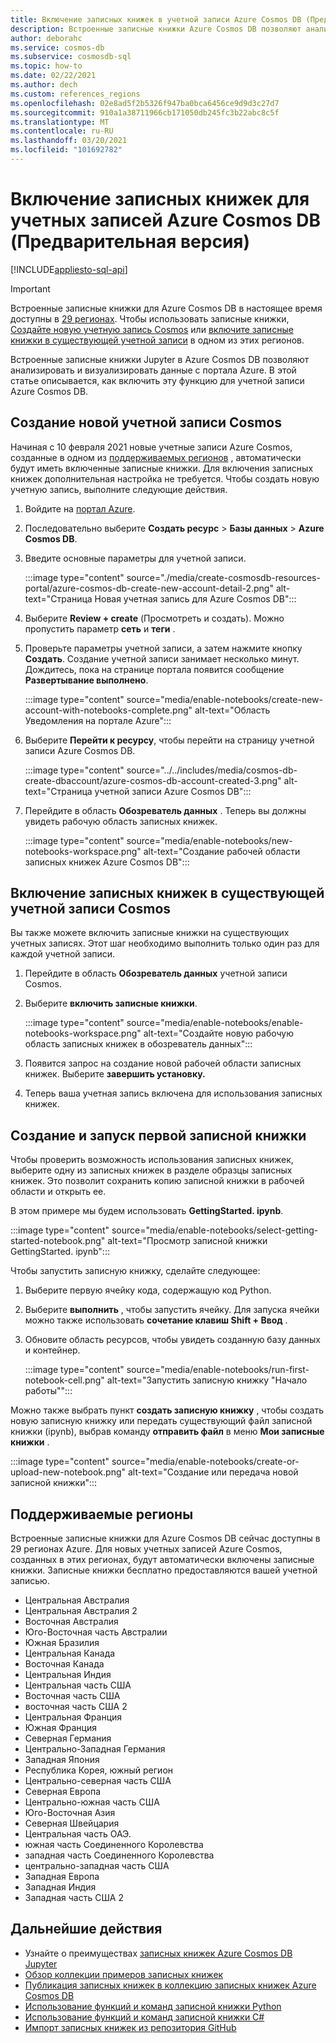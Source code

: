 ```yaml
---
title: Включение записных книжек в учетной записи Azure Cosmos DB (Предварительная версия)
description: Встроенные записные книжки Azure Cosmos DB позволяют анализировать и визуализировать данные с помощью портала. В этой статье описывается, как включить эту функцию для учетных записей Cosmos.
author: deborahc
ms.service: cosmos-db
ms.subservice: cosmosdb-sql
ms.topic: how-to
ms.date: 02/22/2021
ms.author: dech
ms.custom: references_regions
ms.openlocfilehash: 02e8ad5f2b5326f947ba0bca6456ce9d9d3c27d7
ms.sourcegitcommit: 910a1a38711966cb171050db245fc3b22abc8c5f
ms.translationtype: MT
ms.contentlocale: ru-RU
ms.lasthandoff: 03/20/2021
ms.locfileid: "101692782"
---
```

# <a name="enable-notebooks-for-azure-cosmos-db-accounts-preview"></a>Включение записных книжек для учетных записей Azure Cosmos DB (Предварительная версия)
[!INCLUDE[appliesto-sql-api](includes/appliesto-sql-api.md)]

> [!IMPORTANT]
> Встроенные записные книжки для Azure Cosmos DB в настоящее время доступны в [29 регионах](#supported-regions). Чтобы использовать записные книжки, [Создайте новую учетную запись Cosmos](#create-a-new-cosmos-account) или [включите записные книжки в существующей учетной записи](#enable-notebooks-in-an-existing-cosmos-account) в одном из этих регионов. 

Встроенные записные книжки Jupyter в Azure Cosmos DB позволяют анализировать и визуализировать данные с портала Azure. В этой статье описывается, как включить эту функцию для учетной записи Azure Cosmos DB.

## <a name="create-a-new-cosmos-account"></a>Создание новой учетной записи Cosmos
Начиная с 10 февраля 2021 новые учетные записи Azure Cosmos, созданные в одном из [поддерживаемых регионов](#supported-regions) , автоматически будут иметь включенные записные книжки. Для включения записных книжек дополнительная настройка не требуется. Чтобы создать новую учетную запись, выполните следующие действия.
1. Войдите на [портал Azure](https://portal.azure.com/).
1. Последовательно выберите **Создать ресурс** > **Базы данных** > **Azure Cosmos DB**.
1. Введите основные параметры для учетной записи.

   :::image type="content" source="./media/create-cosmosdb-resources-portal/azure-cosmos-db-create-new-account-detail-2.png" alt-text="Страница Новая учетная запись для Azure Cosmos DB":::

1. Выберите **Review + create** (Просмотреть и создать). Можно пропустить параметр **сеть** и **теги** . 
1. Проверьте параметры учетной записи, а затем нажмите кнопку **Создать**. Создание учетной записи занимает несколько минут. Дождитесь, пока на странице портала появится сообщение **Развертывание выполнено**.

   :::image type="content" source="media/enable-notebooks/create-new-account-with-notebooks-complete.png" alt-text="Область Уведомления на портале Azure":::

1. Выберите **Перейти к ресурсу**, чтобы перейти на страницу учетной записи Azure Cosmos DB.

   :::image type="content" source="../../includes/media/cosmos-db-create-dbaccount/azure-cosmos-db-account-created-3.png" alt-text="Страница учетной записи Azure Cosmos DB":::

1. Перейдите в область **Обозреватель данных** . Теперь вы должны увидеть рабочую область записных книжек.

    :::image type="content" source="media/enable-notebooks/new-notebooks-workspace.png" alt-text="Создание рабочей области записных книжек Azure Cosmos DB":::

## <a name="enable-notebooks-in-an-existing-cosmos-account"></a>Включение записных книжек в существующей учетной записи Cosmos

Вы также можете включить записные книжки на существующих учетных записях. Этот шаг необходимо выполнить только один раз для каждой учетной записи.

1. Перейдите в область **Обозреватель данных** учетной записи Cosmos.
1. Выберите **включить записные книжки**.

    :::image type="content" source="media/enable-notebooks/enable-notebooks-workspace.png" alt-text="Создайте новую рабочую область записных книжек в обозреватель данных":::

1. Появится запрос на создание новой рабочей области записных книжек. Выберите **завершить установку.**
1. Теперь ваша учетная запись включена для использования записных книжек.

## <a name="create-and-run-your-first-notebook"></a>Создание и запуск первой записной книжки

Чтобы проверить возможность использования записных книжек, выберите одну из записных книжек в разделе образцы записных книжек. Это позволит сохранить копию записной книжки в рабочей области и открыть ее.

В этом примере мы будем использовать **GettingStarted. ipynb**.

:::image type="content" source="media/enable-notebooks/select-getting-started-notebook.png" alt-text="Просмотр записной книжки GettingStarted. ipynb":::

Чтобы запустить записную книжку, сделайте следующее:
1. Выберите первую ячейку кода, содержащую код Python.
1. Выберите **выполнить** , чтобы запустить ячейку. Для запуска ячейки можно также использовать **сочетание клавиш Shift + Ввод** .
1. Обновите область ресурсов, чтобы увидеть созданную базу данных и контейнер.

    :::image type="content" source="media/enable-notebooks/run-first-notebook-cell.png" alt-text="Запустить записную книжку &quot;Начало работы&quot;":::

Можно также выбрать пункт **создать записную книжку** , чтобы создать новую записную книжку или передать существующий файл записной книжки (ipynb), выбрав команду **отправить файл** в меню **Мои записные книжки** . 

:::image type="content" source="media/enable-notebooks/create-or-upload-new-notebook.png" alt-text="Создание или передача новой записной книжки":::

## <a name="supported-regions"></a>Поддерживаемые регионы
Встроенные записные книжки для Azure Cosmos DB сейчас доступны в 29 регионах Azure. Для новых учетных записей Azure Cosmos, созданных в этих регионах, будут автоматически включены записные книжки. Записные книжки бесплатно предоставляются вашей учетной записью. 

- Центральная Австралия
- Центральная Австралия 2
- Восточная Австралия
- Юго-Восточная часть Австралии
- Южная Бразилия
- Центральная Канада
- Восточная Канада
- Центральная Индия
- Центральная часть США
- Восточная часть США
- восточная часть США 2
- Центральная Франция
- Южная Франция
- Северная Германия
- Центрально-Западная Германия
- Западная Япония
- Республика Корея, южный регион
- Центрально-северная часть США
- Северная Европа
- Центрально-южная часть США
- Юго-Восточная Азия
- Северная Швейцария
- Центральная часть ОАЭ.
- южная часть Соединенного Королевства
- западная часть Соединенного Королевства
- центрально-западная часть США
- Западная Европа
- Западная Индия
- Западная часть США 2

## <a name="next-steps"></a>Дальнейшие действия

* Узнайте о преимуществах [записных книжек Azure Cosmos DB Jupyter](cosmosdb-jupyter-notebooks.md)
* [Обзор коллекции примеров записных книжек](https://cosmos.azure.com/gallery.html)
* [Публикация записных книжек в коллекцию записных книжек Azure Cosmos DB](publish-notebook-gallery.md)
* [Использование функций и команд записной книжки Python](use-python-notebook-features-and-commands.md)
* [Использование функций и команд записной книжки C#](use-csharp-notebook-features-and-commands.md)
* [Импорт записных книжек из репозитория GitHub](import-github-notebooks.md)
